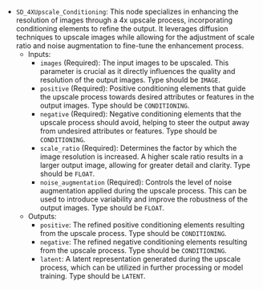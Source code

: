 - `SD_4XUpscale_Conditioning`: This node specializes in enhancing the resolution of images through a 4x upscale process, incorporating conditioning elements to refine the output. It leverages diffusion techniques to upscale images while allowing for the adjustment of scale ratio and noise augmentation to fine-tune the enhancement process.
    - Inputs:
        - `images` (Required): The input images to be upscaled. This parameter is crucial as it directly influences the quality and resolution of the output images. Type should be `IMAGE`.
        - `positive` (Required): Positive conditioning elements that guide the upscale process towards desired attributes or features in the output images. Type should be `CONDITIONING`.
        - `negative` (Required): Negative conditioning elements that the upscale process should avoid, helping to steer the output away from undesired attributes or features. Type should be `CONDITIONING`.
        - `scale_ratio` (Required): Determines the factor by which the image resolution is increased. A higher scale ratio results in a larger output image, allowing for greater detail and clarity. Type should be `FLOAT`.
        - `noise_augmentation` (Required): Controls the level of noise augmentation applied during the upscale process. This can be used to introduce variability and improve the robustness of the output images. Type should be `FLOAT`.
    - Outputs:
        - `positive`: The refined positive conditioning elements resulting from the upscale process. Type should be `CONDITIONING`.
        - `negative`: The refined negative conditioning elements resulting from the upscale process. Type should be `CONDITIONING`.
        - `latent`: A latent representation generated during the upscale process, which can be utilized in further processing or model training. Type should be `LATENT`.
